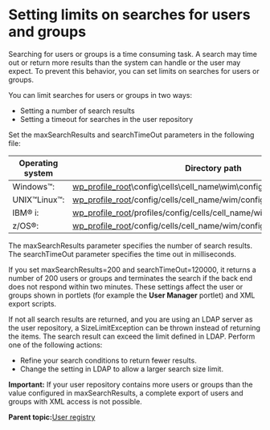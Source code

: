 # Setting limits on searches for users and groups

Searching for users or groups is a time consuming task. A search may time out or return more results than the system can handle or the user may expect. To prevent this behavior, you can set limits on searches for users or groups.

You can limit searches for users or groups in two ways:

-   Setting a number of search results
-   Setting a timeout for searches in the user repository

Set the maxSearchResults and searchTimeOut parameters in the following file:

|Operating system|Directory path|
|----------------|--------------|
|Windows™:|[wp\_profile\_root](../reference/wpsdirstr.md#wp_profile_root)\\config\\cells\\cell\_name\\wim\\config\\wimconfig.xml|
|UNIX™Linux™:|[wp\_profile\_root](../reference/wpsdirstr.md#wp_profile_root)/config/cells/cell\_name/wim/config/wimconfig.xml|
|IBM® i:|[wp\_profile\_root](../reference/wpsdirstr.md#wp_profile_root)/profiles/config/cells/cell\_name/wim/config/wimconfig.xml|
|z/OS®:|[wp\_profile\_root](../reference/wpsdirstr.md#wp_profile_root)/config/cells/cell\_name/wim/config/wimconfig.xml|

The maxSearchResults parameter specifies the number of search results. The searchTimeOut parameter specifies the time out in milliseconds.

If you set maxSearchResults=200 and searchTimeOut=120000, it returns a number of 200 users or groups and terminates the search if the back end does not respond within two minutes. These settings affect the user or groups shown in portlets \(for example the **User Manager** portlet\) and XML export scripts.

If not all search results are returned, and you are using an LDAP server as the user repository, a SizeLimitException can be thrown instead of returning the items. The search result can exceed the limit defined in LDAP. Perform one of the following actions:

-   Refine your search conditions to return fewer results.
-   Change the setting in LDAP to allow a larger search size limit.

**Important:** If your user repository contains more users or groups than the value configured in maxSearchResults, a complete export of users and groups with XML access is not possible.

**Parent topic:**[User registry](../config/config_user_registry.md)

